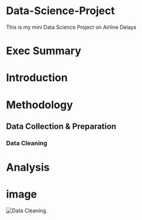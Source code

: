 # Data-Science-Project
This is my mini Data Science Project on Airline Delays
# Exec Summary

# Introduction

# Methodology

## Data Collection & Preparation

### Data Cleaning

# Analysis

# image

![Data Cleaning](assets/DataScienceProject/10-DataSource&Prep.png).

